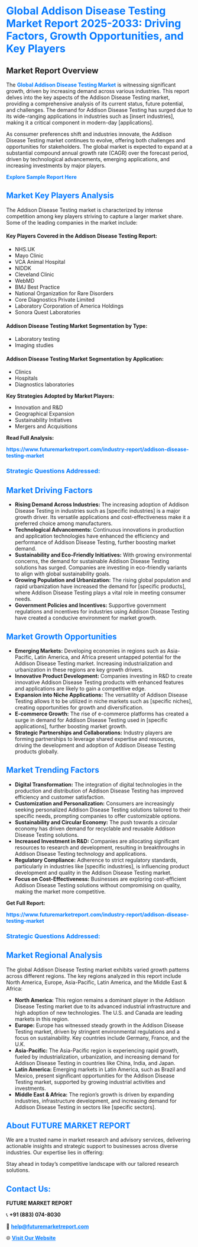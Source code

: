 <h1 style="color: #007BFF;">Global Addison Disease Testing Market Report 2025-2033: Driving Factors, Growth Opportunities, and Key Players</h1>

<section id="overview">
<h2>Market Report Overview</h2>
<p>The <a href="https://www.futuremarketreport.com/industry-report/addison-disease-testing-market" style="color: #007BFF; text-decoration: none;"><strong>Global Addison Disease Testing Market</strong></a> is witnessing significant growth, driven by increasing demand across various industries. This report delves into the key aspects of the Addison Disease Testing market, providing a comprehensive analysis of its current status, future potential, and challenges. The demand for Addison Disease Testing has surged due to its wide-ranging applications in industries such as [insert industries], making it a critical component in modern-day [applications].</p>
<p>As consumer preferences shift and industries innovate, the Addison Disease Testing market continues to evolve, offering both challenges and opportunities for stakeholders. The global market is expected to expand at a substantial compound annual growth rate (CAGR) over the forecast period, driven by technological advancements, emerging applications, and increasing investments by major players.</p>
</section>

<section id="overview">
<p><a href="https://www.futuremarketreport.com/request-sample/reportId=42330" style="color: #007BFF; text-decoration: none;"><strong>Explore Sample Report Here</strong></a></p>
</section>

<section id="key-players">
<h2 style="color: #007BFF;">Market Key Players Analysis</h2>
<p>The Addison Disease Testing market is characterized by intense competition among key players striving to capture a larger market share. Some of the leading companies in the market include:</p>
<h4>Key Players Covered in the Addison Disease Testing Report:</h4>
<ul><li>NHS.UK</li><li>Mayo Clinic</li><li>VCA Animal Hospital</li><li>NIDDK</li><li>Cleveland Clinic</li><li>WebMD</li><li>BMJ Best Practice</li><li>National Organization for Rare Disorders</li><li>Core Diagnostics Private Limited</li><li>Laboratory Corporation of America Holdings</li><li>Sonora Quest Laboratories</li></ul>
<h4>Addison Disease Testing Market Segmentation by Type:</h4>
<ul><li>Laboratory testing</li><li>Imaging studies</li></ul>

<h4>Addison Disease Testing Market Segmentation by Application:</h4>
<ul><li>Clinics</li><li>Hospitals</li><li>Diagnostics laboratories</li></ul>
<p><strong>Key Strategies Adopted by Market Players:</strong></p>
<ul>
<li>Innovation and R&D</li>
<li>Geographical Expansion</li>
<li>Sustainability Initiatives</li>
<li>Mergers and Acquisitions</li>
</ul>
</section>

<section>
<p><strong>Read Full Analysis: </strong></p><a href="https://www.futuremarketreport.com/industry-report/addison-disease-testing-market" style="color: #007BFF; text-decoration: none;"><strong>https://www.futuremarketreport.com/industry-report/addison-disease-testing-market</strong></a>
<h3 style="color: #007BFF;">Strategic Questions Addressed:</h3>
</section>

<section id="driving-factors">
<h2 style="color: #007BFF;">Market Driving Factors</h2>
<ul>
<li><strong>Rising Demand Across Industries:</strong> The increasing adoption of Addison Disease Testing in industries such as [specific industries] is a major growth driver. Its versatile applications and cost-effectiveness make it a preferred choice among manufacturers.</li>
<li><strong>Technological Advancements:</strong> Continuous innovations in production and application technologies have enhanced the efficiency and performance of Addison Disease Testing, further boosting market demand.</li>
<li><strong>Sustainability and Eco-Friendly Initiatives:</strong> With growing environmental concerns, the demand for sustainable Addison Disease Testing solutions has surged. Companies are investing in eco-friendly variants to align with global sustainability goals.</li>
<li><strong>Growing Population and Urbanization:</strong> The rising global population and rapid urbanization have increased the demand for [specific products], where Addison Disease Testing plays a vital role in meeting consumer needs.</li>
<li><strong>Government Policies and Incentives:</strong> Supportive government regulations and incentives for industries using Addison Disease Testing have created a conducive environment for market growth.</li>
</ul>
</section>

<section id="growth-opportunities">
<h2 style="color: #007BFF;">Market Growth Opportunities</h2>
<ul>
<li><strong>Emerging Markets:</strong> Developing economies in regions such as Asia-Pacific, Latin America, and Africa present untapped potential for the Addison Disease Testing market. Increasing industrialization and urbanization in these regions are key growth drivers.</li>
<li><strong>Innovative Product Development:</strong> Companies investing in R&D to create innovative Addison Disease Testing products with enhanced features and applications are likely to gain a competitive edge.</li>
<li><strong>Expansion into Niche Applications:</strong> The versatility of Addison Disease Testing allows it to be utilized in niche markets such as [specific niches], creating opportunities for growth and diversification.</li>
<li><strong>E-commerce Growth:</strong> The rise of e-commerce platforms has created a surge in demand for Addison Disease Testing used in [specific applications], further boosting market growth.</li>
<li><strong>Strategic Partnerships and Collaborations:</strong> Industry players are forming partnerships to leverage shared expertise and resources, driving the development and adoption of Addison Disease Testing products globally.</li>
</ul>
</section>

<section id="trending-factors">
<h2 style="color: #007BFF;">Market Trending Factors</h2>
<ul>
<li><strong>Digital Transformation:</strong> The integration of digital technologies in the production and distribution of Addison Disease Testing has improved efficiency and customer satisfaction.</li>
<li><strong>Customization and Personalization:</strong> Consumers are increasingly seeking personalized Addison Disease Testing solutions tailored to their specific needs, prompting companies to offer customizable options.</li>
<li><strong>Sustainability and Circular Economy:</strong> The push towards a circular economy has driven demand for recyclable and reusable Addison Disease Testing solutions.</li>
<li><strong>Increased Investment in R&D:</strong> Companies are allocating significant resources to research and development, resulting in breakthroughs in Addison Disease Testing technology and applications.</li>
<li><strong>Regulatory Compliance:</strong> Adherence to strict regulatory standards, particularly in industries like [specific industries], is influencing product development and quality in the Addison Disease Testing market.</li>
<li><strong>Focus on Cost-Effectiveness:</strong> Businesses are exploring cost-efficient Addison Disease Testing solutions without compromising on quality, making the market more competitive.</li>
</ul>
</section>

<section>
<p><strong>Get Full Report: </strong></p><a href="https://www.futuremarketreport.com/industry-report/addison-disease-testing-market" style="color: #007BFF; text-decoration: none;"><strong>https://www.futuremarketreport.com/industry-report/addison-disease-testing-market</strong></a>
<h3 style="color: #007BFF;">Strategic Questions Addressed:</h3>
</section>


<section id="regional-analysis">
<h2 style="color: #007BFF;">Market Regional Analysis</h2>
<p>The global Addison Disease Testing market exhibits varied growth patterns across different regions. The key regions analyzed in this report include North America, Europe, Asia-Pacific, Latin America, and the Middle East & Africa:</p>
<ul>
<li><strong>North America:</strong> This region remains a dominant player in the Addison Disease Testing market due to its advanced industrial infrastructure and high adoption of new technologies. The U.S. and Canada are leading markets in this region.</li>
<li><strong>Europe:</strong> Europe has witnessed steady growth in the Addison Disease Testing market, driven by stringent environmental regulations and a focus on sustainability. Key countries include Germany, France, and the U.K.</li>
<li><strong>Asia-Pacific:</strong> The Asia-Pacific region is experiencing rapid growth, fueled by industrialization, urbanization, and increasing demand for Addison Disease Testing in countries like China, India, and Japan.</li>
<li><strong>Latin America:</strong> Emerging markets in Latin America, such as Brazil and Mexico, present significant opportunities for the Addison Disease Testing market, supported by growing industrial activities and investments.</li>
<li><strong>Middle East & Africa:</strong> The region’s growth is driven by expanding industries, infrastructure development, and increasing demand for Addison Disease Testing in sectors like [specific sectors].</li>
</ul>
</section>

<footer>
<h2 style="color: #007BFF;">About FUTURE MARKET REPORT</h2>
<p>We are a trusted name in market research and advisory services, delivering actionable insights and strategic support to businesses across diverse industries. Our expertise lies in offering:</p>

<p>Stay ahead in today’s competitive landscape with our tailored research solutions.</p>

<h2 style="color: #007BFF;">Contact Us:</h2>
<p><strong>FUTURE MARKET REPORT</strong></p>
<p>📞 <strong>+91 (883) 074-8030</strong></p>
<p>📧 <strong><a href="mailto:help@futuremarketreport.com" style="color: #007BFF;">help@futuremarketreport.com</a></strong></p>
<p>🌐 <strong><a href="https://www.futuremarketreport.com/" style="color: #007BFF;">Visit Our Website</a></strong></p>
</footer>